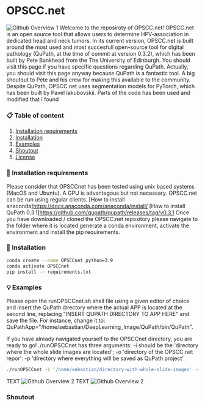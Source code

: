 # OPSCC.net
![Github Overview 1](https://github.com/OPSCCnet/OPSCC.net/blob/main/Github_overview_1.png)
Welcome to the reposiroty of OPSCC.net!
OPSCC.net is an open source tool that allows users to determine HPV-association in dedicated head and neck tumors. In its current version, OPSCC.net is built around the most used and most succesfull open-source tool for digital pathology (QuPath, at the time of commit at version 0.3.2), which has been built by Pete Bankhead from the The University of Edinburgh. You should visit this page if you have specific questions regarding QuPath. Actually, you should visit this page anyway because QuPath is a fantastic tool.
A big shoutout to Pete and his crew for making this available to the community.
Despite QuPath, OPSCC.net uses segmentation models for PyTorch, which has been built by Pavel Iakubovskii.
Parts of the code has been used and modified that I found 

### 📋 Table of content
 1. [Installation requirements](#installation-req)
 2. [Installation](#installation)
 3. [Examples](#examples)
 4. [Shoutout](#shoutout)
 5. [License](#license)

### 🧨 Installation requirements <a name="installation-req"></a>
Please consider that OPSCCnet has been tested using unix based systems (MacOS and Ubuntu). A GPU is advantegous but not necessary. OPSCC.net can be run using regular clients.
[How to install anaconda]https://docs.anaconda.com/anaconda/install/
[How to install QuPath 0.3.1]https://github.com/qupath/qupath/releases/tag/v0.3.1
Once you have downloaded / cloned the OPSCC.net repository please navigate to the folder where it is located generate a conda environment, activate the environment and install the pip requirements.

### 🧨 Installation <a name="installation"></a>
```bash
conda create --name OPSCCnet python=3.9
conda activate OPSCCnet
pip install -r requirements.txt
```

### 💡 Examples <a name="examples"></a>
Please open the runOPSCCnet.sh shell file using a given editor of choice and insert the QuPath directory where the actual APP is located at the second line, replacing "INSERT QUPATH DIRECTORY TO APP HERE" and save the file. For instance, change it to: QuPathApp="/home/sebastian/DeepLearning_Image/QuPath/bin/QuPath".

If you have already navigated yourself to the OPSCCnet directory, you are ready to go!
./runOPSCCnet has three arguments: -i should be the 'directory where the whole slide images are located'; -o 'directory of the OPSCC.net repor': -p 'directory where everything will be saved as QuPath project'
```bash
./runOPSCCnet -i '/home/sebastian/directory-with-whole-slide-images' -o '/home/sebastian/OPSCC.net' -p 'home/sebastian/directory-where-QuPath-project-should-be-saved'
```
TEXT
![Github Overview 2](https://github.com/OPSCCnet/OPSCC.net/blob/main/Github_overview_2.png)
TEXT
![Github Overview 2](https://github.com/OPSCCnet/OPSCC.net/blob/main/Github_overview_3.png)
### Shoutout <a name="shoutout"></a>